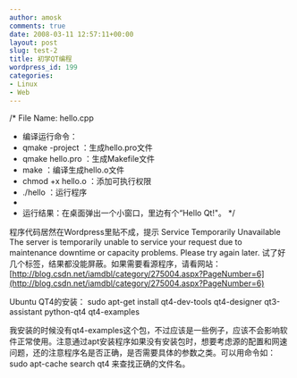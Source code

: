 ```yaml
---
author: amosk
comments: true
date: 2008-03-11 12:57:11+00:00
layout: post
slug: test-2
title: 初学QT编程
wordpress_id: 199
categories:
- Linux
- Web
---
```


/* File Name: hello.cpp
* 编译运行命令：
* qmake -project       ：生成hello.pro文件
* qmake hello.pro      ：生成Makefile文件
* make                 ：编译生成hello.o文件
* chmod +x hello.o     ：添加可执行权限
* ./hello              ：运行程序
*
* 运行结果：在桌面弹出一个小窗口，里边有个“Hello Qt!"。
*/

程序代码居然在Wordpress里贴不成，提示 Service Temporarily Unavailable
The server is temporarily unable to service your request due to maintenance downtime or capacity problems. Please try again later.
试了好几个标签，结果都没能屏蔽。如果需要看源程序，请看网站：
[http://blog.csdn.net/iamdbl/category/275004.aspx?PageNumber=6](http://blog.csdn.net/iamdbl/category/275004.aspx?PageNumber=6)

Ubuntu QT4的安装：
sudo apt-get install qt4-dev-tools qt4-designer qt3-assistant python-qt4 qt4-examples

我安装的时候没有qt4-examples这个包，不过应该是一些例子，应该不会影响软件正常使用。注意通过apt安装程序如果没有安装包时，想要考虑源的配置和网速问题，还的注意程序名是否正确，是否需要具体的参数之类。可以用命令如：
sudo apt-cache search qt4
来查找正确的文件名。
